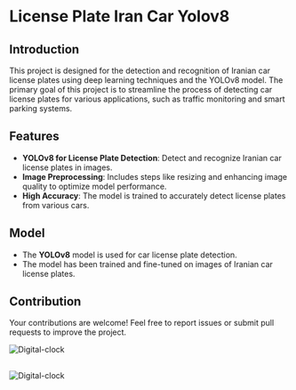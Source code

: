 # License Plate Iran Car Yolov8

## Introduction
This project is designed for the detection and recognition of Iranian car license plates using deep learning techniques and the YOLOv8 model. The primary goal of this project is to streamline the process of detecting car license plates for various applications, such as traffic monitoring and smart parking systems.

## Features
- **YOLOv8 for License Plate Detection**: Detect and recognize Iranian car license plates in images.
- **Image Preprocessing**: Includes steps like resizing and enhancing image quality to optimize model performance.
- **High Accuracy**: The model is trained to accurately detect license plates from various cars.

## Model
- The **YOLOv8** model is used for car license plate detection.
- The model has been trained and fine-tuned on images of Iranian car license plates.

## Contribution
Your contributions are welcome! Feel free to report issues or submit pull requests to improve the project.

![Digital-clock](https://github.com/mmd1426/license-plate-iran-car-yolov8/blob/main/output-1.png)
##
![Digital-clock](https://github.com/mmd1426/license-plate-iran-car-yolov8/blob/main/output-2.png)